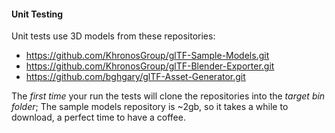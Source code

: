 ﻿#### Unit Testing

Unit tests use 3D models from these repositories:

- https://github.com/KhronosGroup/glTF-Sample-Models.git
- https://github.com/KhronosGroup/glTF-Blender-Exporter.git
- https://github.com/bghgary/glTF-Asset-Generator.git

The _first time_ your run the tests will clone the repositories into the _target bin folder_;
The sample models repository is ~2gb, so it takes a while to download, a perfect time to have a coffee.

